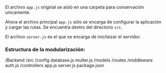El archivo `app.js` original se aisló en una carpeta para conservación unicamente.

Ahora el archivo principal `app.js` sólo se encarga de configurar la aplicación y cargar las rutas. Se encuentra dentro del directorio `src`.

El archivo `server.js` es el que se encarga de inicilaizar el servidor.


### Estructura de la modularización:

/Backend
    /src
        /config
            database.js
            multer.js
        /models
        /routes
        /middleware
            auth.js
        /controllers
        app.js
    server.js
    package.json
    

